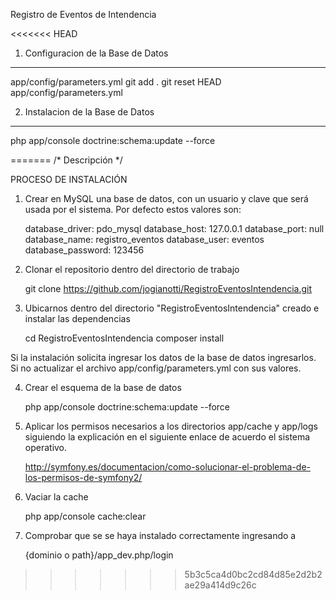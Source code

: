 Registro de Eventos de Intendencia

<<<<<<< HEAD
1) Configuracion de la Base de Datos
----------------------------------

app/config/parameters.yml
git add .
git reset HEAD app/config/parameters.yml 

2) Instalacion de la Base de Datos
----------------------------------

php app/console doctrine:schema:update --force
 
=======
    /* Descripción */


PROCESO DE INSTALACIÓN

1) Crear en MySQL una base de datos, con un usuario y clave
    que será usada por el sistema. Por defecto estos valores son:

    database_driver: pdo_mysql
    database_host: 127.0.0.1
    database_port: null
    database_name: registro_eventos
    database_user: eventos
    database_password: 123456

2) Clonar el repositorio dentro del directorio de trabajo

    git clone https://github.com/jogianotti/RegistroEventosIntendencia.git

3) Ubicarnos dentro del directorio "RegistroEventosIntendencia" creado e 
    instalar las dependencias

    cd RegistroEventosIntendencia
    composer install

  Si la instalación solicita ingresar los datos de la base de datos ingresarlos.
  Si no actualizar el archivo app/config/parameters.yml con sus valores.

4) Crear el esquema de la base de datos

    php app/console doctrine:schema:update --force

5) Aplicar los permisos necesarios a los directorios app/cache y app/logs
    siguiendo la explicación en el siguiente enlace de acuerdo el sistema
    operativo.

    http://symfony.es/documentacion/como-solucionar-el-problema-de-los-permisos-de-symfony2/

6) Vaciar la cache

    php app/console cache:clear

5) Comprobar que se se haya instalado correctamente ingresando a

    {dominio o path}/app_dev.php/login


>>>>>>> 5b3c5ca4d0bc2cd84d85e2d2b2ae29a414d9c26c

